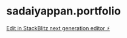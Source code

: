 # sadaiyappan.portfolio

[Edit in StackBlitz next generation editor ⚡️](https://stackblitz.com/~/github.com/SanthoshNumentica/sadaiyappan.portfolio)